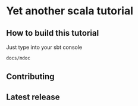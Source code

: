  # Yet another scala tutorial

 ## How to build this tutorial
 Just type into your sbt console
 ```bash
 docs/mdoc
```
 

 ## Contributing


 ## Latest release
